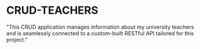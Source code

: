 # CRUD-TEACHERS
"This CRUD application manages information about my university teachers and is seamlessly connected to a custom-built RESTful API tailored for this project."
